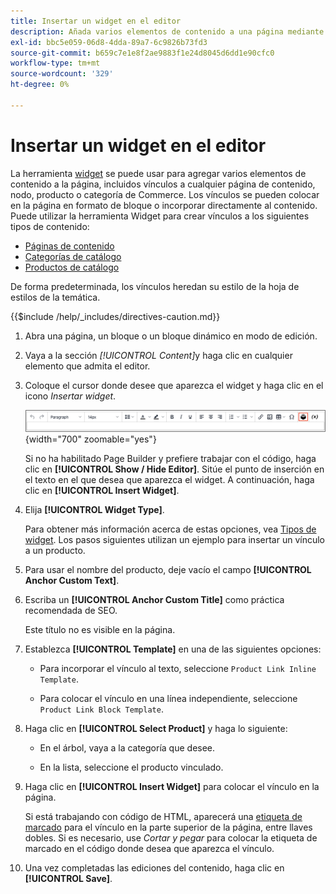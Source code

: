 ```yaml
---
title: Insertar un widget en el editor
description: Añada varios elementos de contenido a una página mediante la herramienta widget en el editor WYSIWYG.
exl-id: bbc5e059-06d8-4dda-89a7-6c9826b73fd3
source-git-commit: b659c7e1e8f2ae9883f1e24d8045d6dd1e90cfc0
workflow-type: tm+mt
source-wordcount: '329'
ht-degree: 0%

---
```


# Insertar un widget en el editor

La herramienta [widget](widget-create.md) se puede usar para agregar varios elementos de contenido a la página, incluidos vínculos a cualquier página de contenido, nodo, producto o categoría de Commerce. Los vínculos se pueden colocar en la página en formato de bloque o incorporar directamente al contenido. Puede utilizar la herramienta Widget para crear vínculos a los siguientes tipos de contenido:

- [Páginas de contenido](pages.md)
- [Categorías de catálogo](../catalog/categories.md)
- [Productos de catálogo](../catalog/product-create.md)

De forma predeterminada, los vínculos heredan su estilo de la hoja de estilos de la temática.

{{$include /help/_includes/directives-caution.md}}

1. Abra una página, un bloque o un bloque dinámico en modo de edición.

1. Vaya a la sección _[!UICONTROL Content]_&#x200B;y haga clic en cualquier elemento que admita el editor.

1. Coloque el cursor donde desee que aparezca el widget y haga clic en el icono _Insertar widget_.

   ![Barra de herramientas del editor - Insertar widget](./assets/editor-toolbar-widget-button.png){width="700" zoomable="yes"}

   Si no ha habilitado Page Builder y prefiere trabajar con el código, haga clic en **[!UICONTROL Show / Hide Editor]**. Sitúe el punto de inserción en el texto en el que desea que aparezca el widget. A continuación, haga clic en **[!UICONTROL Insert Widget]**.

1. Elija **[!UICONTROL Widget Type]**.

   Para obtener más información acerca de estas opciones, vea [Tipos de widget](widgets.md#widget-types). Los pasos siguientes utilizan un ejemplo para insertar un vínculo a un producto.

1. Para usar el nombre del producto, deje vacío el campo **[!UICONTROL Anchor Custom Text]**.

1. Escriba un **[!UICONTROL Anchor Custom Title]** como práctica recomendada de SEO.

   Este título no es visible en la página.

1. Establezca **[!UICONTROL Template]** en una de las siguientes opciones:

   - Para incorporar el vínculo al texto, seleccione `Product Link Inline Template`.

   - Para colocar el vínculo en una línea independiente, seleccione `Product Link Block Template`.

1. Haga clic en **[!UICONTROL Select Product]** y haga lo siguiente:

   - En el árbol, vaya a la categoría que desee.

   - En la lista, seleccione el producto vinculado.

1. Haga clic en **[!UICONTROL Insert Widget]** para colocar el vínculo en la página.

   Si está trabajando con código de HTML, aparecerá una [etiqueta de marcado](../systems/markup-tags.md) para el vínculo en la parte superior de la página, entre llaves dobles. Si es necesario, use _Cortar y pegar_ para colocar la etiqueta de marcado en el código donde desea que aparezca el vínculo.

1. Una vez completadas las ediciones del contenido, haga clic en **[!UICONTROL Save]**.
